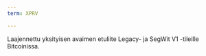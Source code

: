 ```yaml
---
term: XPRV

---
```

Laajennettu yksityisen avaimen etuliite Legacy- ja SegWit V1 -tileille Bitcoinissa.